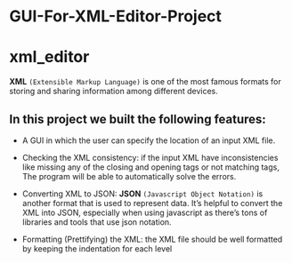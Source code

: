 # GUI-For-XML-Editor-Project

# xml_editor

**XML** ```(Extensible Markup Language)``` is one of the most famous formats for storing and sharing information among different devices.

## In this project we built the following features:

* A GUI in which the user can specify the location of an input XML file. 

* Checking the XML consistency: if the input XML have inconsistencies like missing any of the closing and opening tags or not matching tags, The program will be able to automatically solve the errors. 

* Converting XML to JSON: **JSON** ```(Javascript Object Notation)``` is another format that is used to represent data. It’s helpful to convert the XML into JSON, especially when using javascript as there’s tons of libraries and tools that use json notation. 

* Formatting (Prettifying) the XML: the XML file should be well formatted by keeping the indentation for each level
